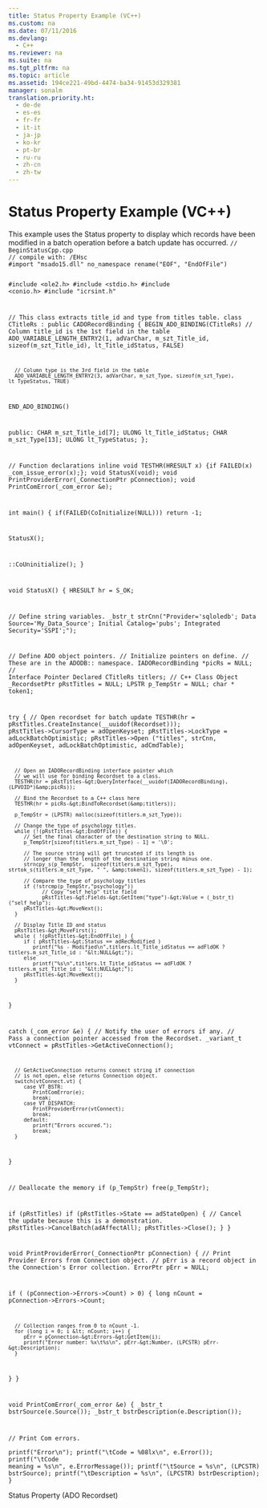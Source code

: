 ```yaml
---
title: Status Property Example (VC++)
ms.custom: na
ms.date: 07/11/2016
ms.devlang: 
  - C++
ms.reviewer: na
ms.suite: na
ms.tgt_pltfrm: na
ms.topic: article
ms.assetid: 194ce221-49bd-4474-ba34-91453d329381
manager: sonalm
translation.priority.ht: 
  - de-de
  - es-es
  - fr-fr
  - it-it
  - ja-jp
  - ko-kr
  - pt-br
  - ru-ru
  - zh-cn
  - zh-tw
---
```

# Status Property Example (VC++)
<?xml version="1.0" encoding="utf-8"?>
<developerReferenceWithoutSyntaxDocument xmlns="http://ddue.schemas.microsoft.com/authoring/2003/5" xmlns:xlink="http://www.w3.org/1999/xlink" xmlns:xsi="http://www.w3.org/2001/XMLSchema-instance" xsi:schemaLocation="http://ddue.schemas.microsoft.com/authoring/2003/5 http://dduestorage.blob.core.windows.net/ddueschema/developer.xsd">
  <introduction>
    <para>This example uses the <legacyLink xlink:href="41d70d89-880f-4850-9d17-19d9790cc8eb">Status</legacyLink> property to display which records have been modified in a batch operation before a batch update has occurred.</para>
    <code>// BeginStatusCpp.cpp
// compile with: /EHsc
#import "msado15.dll" no_namespace rename("EOF", "EndOfFile")

#include &lt;ole2.h&gt;
#include &lt;stdio.h&gt;
#include &lt;conio.h&gt;
#include "icrsint.h"

// This class extracts title_id and type from titles table.
class CTitleRs : public CADORecordBinding {
   BEGIN_ADO_BINDING(CTitleRs)
      // Column title_id is the 1st field in the table
      ADO_VARIABLE_LENGTH_ENTRY2(1, adVarChar, m_szt_Title_id, sizeof(m_szt_Title_id), lt_Title_idStatus, FALSE)

      // Column type is the 3rd field in the table
      ADO_VARIABLE_LENGTH_ENTRY2(3, adVarChar, m_szt_Type, sizeof(m_szt_Type), lt_TypeStatus, TRUE)

END_ADO_BINDING()

public:
   CHAR m_szt_Title_id[7];
   ULONG lt_Title_idStatus;
   CHAR m_szt_Type[13];
   ULONG lt_TypeStatus;
};

// Function declarations
inline void TESTHR(HRESULT x) {if FAILED(x) _com_issue_error(x);};
void StatusX(void);
void PrintProviderError(_ConnectionPtr pConnection);
void PrintComError(_com_error &amp;e);

int main() {
   if(FAILED(CoInitialize(NULL)))
      return -1;

   StatusX();

   ::CoUninitialize();
}

void StatusX() {
   HRESULT  hr = S_OK;

   // Define string variables.
   _bstr_t strCnn("Provider='sqloledb'; Data Source='My_Data_Source'; Initial Catalog='pubs'; Integrated Security='SSPI';");

   // Define ADO object pointers.
   // Initialize pointers on define.
   // These are in the ADODB::  namespace.
    IADORecordBinding *picRs = NULL;   // Interface Pointer Declared
    CTitleRs titlers;   // C++ Class Object
   _RecordsetPtr pRstTitles = NULL;
   LPSTR p_TempStr = NULL;
   char * token1;

   try {
      // Open recordset for batch update
      TESTHR(hr = pRstTitles.CreateInstance(__uuidof(Recordset)));
      pRstTitles-&gt;CursorType = adOpenKeyset;
      pRstTitles-&gt;LockType = adLockBatchOptimistic;
      pRstTitles-&gt;Open ("titles", strCnn, adOpenKeyset, adLockBatchOptimistic, adCmdTable);

      // Open an IADORecordBinding interface pointer which 
      // we will use for binding Recordset to a class.
      TESTHR(hr = pRstTitles-&gt;QueryInterface(__uuidof(IADORecordBinding),(LPVOID*)&amp;picRs));

      // Bind the Recordset to a C++ class here 
      TESTHR(hr = picRs-&gt;BindToRecordset(&amp;titlers));

      p_TempStr = (LPSTR) malloc(sizeof(titlers.m_szt_Type));

      // Change the type of psychology titles.
      while (!(pRstTitles-&gt;EndOfFile)) {
         // Set the final character of the destination string to NULL.
         p_TempStr[sizeof(titlers.m_szt_Type) - 1] = '\0';

         // The source string will get truncated if its length is 
         // longer than the length of the destination string minus one.
         strncpy_s(p_TempStr,  sizeof(titlers.m_szt_Type), strtok_s(titlers.m_szt_Type, " ", &amp;token1), sizeof(titlers.m_szt_Type) - 1);
         
         // Compare the type of psychology titles
         if (!strcmp(p_TempStr,"psychology"))
               // Copy "self_help" title field
               pRstTitles-&gt;Fields-&gt;GetItem("type")-&gt;Value = (_bstr_t) ("self_help");
         pRstTitles-&gt;MoveNext();
      }

      // Display Title ID and status
      pRstTitles-&gt;MoveFirst();
      while ( !(pRstTitles-&gt;EndOfFile) ) {
         if ( pRstTitles-&gt;Status == adRecModified )
            printf("%s - Modified\n",titlers.lt_Title_idStatus == adFldOK ? titlers.m_szt_Title_id : "&lt;NULL&gt;");
         else
            printf("%s\n",titlers.lt_Title_idStatus == adFldOK ? titlers.m_szt_Title_id : "&lt;NULL&gt;");
         pRstTitles-&gt;MoveNext();
      }
   }

   catch (_com_error &amp;e) {
      // Notify the user of errors if any.
      // Pass a connection pointer accessed from the Recordset.
      _variant_t vtConnect = pRstTitles-&gt;GetActiveConnection();

      // GetActiveConnection returns connect string if connection
      // is not open, else returns Connection object.
      switch(vtConnect.vt) {
         case VT_BSTR:
            PrintComError(e);
            break;
         case VT_DISPATCH:
            PrintProviderError(vtConnect);
            break;
         default:
            printf("Errors occured.");
            break;
      }
   }

   // Deallocate the memory
   if (p_TempStr)
      free(p_TempStr);

   if (pRstTitles)
      if (pRstTitles-&gt;State == adStateOpen) {
         // Cancel the update because this is a demonstration.
         pRstTitles-&gt;CancelBatch(adAffectAll);
         pRstTitles-&gt;Close();
      }
}

void PrintProviderError(_ConnectionPtr pConnection) {
   // Print Provider Errors from Connection object.
   // pErr is a record object in the Connection's Error collection.
   ErrorPtr pErr = NULL;

   if ( (pConnection-&gt;Errors-&gt;Count) &gt; 0) {
      long nCount = pConnection-&gt;Errors-&gt;Count;

      // Collection ranges from 0 to nCount -1.
      for (long i = 0; i &lt; nCount; i++) {
         pErr = pConnection-&gt;Errors-&gt;GetItem(i);
         printf("Error number: %x\t%s\n", pErr-&gt;Number, (LPCSTR) pErr-&gt;Description);
      }
   }
}

void PrintComError(_com_error &amp;e) {
   _bstr_t bstrSource(e.Source());
   _bstr_t bstrDescription(e.Description());
   
   // Print Com errors.  
   printf("Error\n");
   printf("\tCode = %08lx\n", e.Error());
   printf("\tCode meaning = %s\n", e.ErrorMessage());
   printf("\tSource = %s\n", (LPCSTR) bstrSource);
   printf("\tDescription = %s\n", (LPCSTR) bstrDescription);
}</code>
  </introduction>
  <relatedTopics>
<link xlink:href="41d70d89-880f-4850-9d17-19d9790cc8eb">Status Property (ADO Recordset)</link>
</relatedTopics>
</developerReferenceWithoutSyntaxDocument>